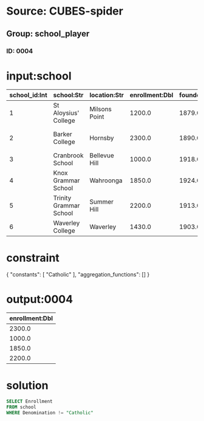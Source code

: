 # Source: CUBES-spider
## Group: school_player
### ID: 0004

# input:school

| school_id:Int | school:Str | location:Str | enrollment:Dbl | founded:Dbl | denomination:Str | boys_or_girls:Str | day_or_boarding:Str | year_entered_competition:Dbl | school_colors:Str |
|---|---|---|---|---|---|---|---|---|---|
| 1 | St Aloysius' College | Milsons Point | 1200.0 | 1879.0 | Catholic | Boys | Day | 1929.0 | Royal Blue and Gold |
| 2 | Barker College | Hornsby | 2300.0 | 1890.0 | Anglican | Boys only to Yr 9 Co-ed Year 10 to 12 | Day & Boarding | 1929.0 | Red & Blue |
| 3 | Cranbrook School | Bellevue Hill | 1000.0 | 1918.0 | Anglican | Boys | Day & Boarding | 1929.0 | Red, White & Blue |
| 4 | Knox Grammar School | Wahroonga | 1850.0 | 1924.0 | Uniting Church | Boys | Day & Boarding | 1929.0 | Black & Blue |
| 5 | Trinity Grammar School | Summer Hill | 2200.0 | 1913.0 | Anglican | Boys | Day & Boarding | 1929.0 | Green and White |
| 6 | Waverley College | Waverley | 1430.0 | 1903.0 | Catholic | Boys | Day | 1944.0 | Royal Blue and Gold |

# constraint

{
  "constants": [
    "Catholic"
  ],
  "aggregation_functions": []
}

# output:0004

| enrollment:Dbl |
|---|
| 2300.0 |
| 1000.0 |
| 1850.0 |
| 2200.0 |

# solution

```sql
SELECT Enrollment
FROM school
WHERE Denomination != "Catholic"
```
